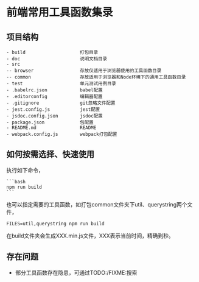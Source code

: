# 前端常用工具函数集录

## 项目结构

```text
- build                    打包目录             
- doc                      说明文档目录
- src                      
-- browser                 存放仅适用于浏览器使用的工具函数目录
-- common                  存放适用于浏览器和Node环境下的通用工具函数目录
- test                     单元测试用例目录
- .babelrc.json            babel配置
- .editorconfig            编辑器配置
- .gitignore               git忽略文件配置
- jest.config.js           jest配置
- jsdoc.config.json        jsdoc配置
- package.json             包配置
- README.md                README
- webpack.config.js        webpack打包配置
```

## 如何按需选择、快速使用

执行如下命令，

	```bash
	npm run build
	```

也可以指定需要的工具函数，如打包common文件夹下util、querystring两个文件，

  ```base
  FILES=util,querystring npm run build
  ```

在build文件夹会生成XXX.min.js文件，XXX表示当前时间，精确到秒。


## 存在问题
- 部分工具函数存在隐患，可通过TODO:/FIXME:搜索
